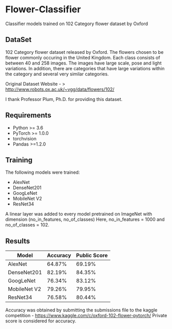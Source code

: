 # Flower-Classifier
Classifier models trained on 102 Category flower dataset by Oxford

## DataSet
102 Category flower dataset released by Oxford. 
The flowers chosen to be flower commonly occuring in the United Kingdom. Each class consists of between 40 and 258 images. The images have large scale, pose and light variations. 
In addition, there are categories that have large variations within the category and several very similar categories.

Original Dataset Website - > http://www.robots.ox.ac.uk/~vgg/data/flowers/102/

I thank Professor Plum, Ph.D. for providing this dataset.

## Requirements
* Python >= 3.6
* PyTorch >= 1.0.0
* torchvision
* Pandas >=1.2.0

## Training
The following models were trained:
* AlexNet
* DenseNet201
* GoogLeNet
* MobileNet V2
* ResNet34

A linear layer was added to every model pretrained on ImageNet with dimension (no_in_features, no_of_classes)
Here, no_in_features = 1000 and no_of_classes = 102.
## Results

| Model      | Accuracy | Public Score |
|------------|----------|--------------|
|AlexNet     | 64.87%   | 69.19%       |
|DenseNet201 | 82.19%   | 84.35%       |
|GoogLeNet   | 76.34%   | 83.12%       |  
|MobileNet V2| 79.26%   | 79.95%       |
|ResNet34    | 76.58%   | 80.44%       |

Accuracy was obtained by submitting the submissions file to the kaggle competition - https://www.kaggle.com/c/oxford-102-flower-pytorch/
Private score is considered for accuracy.
